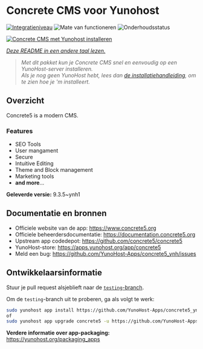<!--
NB: Deze README is automatisch gegenereerd door <https://github.com/YunoHost/apps/tree/master/tools/readme_generator>
Hij mag NIET handmatig aangepast worden.
-->

# Concrete CMS voor Yunohost

[![Integratieniveau](https://dash.yunohost.org/integration/concrete5.svg)](https://ci-apps.yunohost.org/ci/apps/concrete5/) ![Mate van functioneren](https://ci-apps.yunohost.org/ci/badges/concrete5.status.svg) ![Onderhoudsstatus](https://ci-apps.yunohost.org/ci/badges/concrete5.maintain.svg)

[![Concrete CMS met Yunohost installeren](https://install-app.yunohost.org/install-with-yunohost.svg)](https://install-app.yunohost.org/?app=concrete5)

*[Deze README in een andere taal lezen.](./ALL_README.md)*

> *Met dit pakket kun je Concrete CMS snel en eenvoudig op een YunoHost-server installeren.*  
> *Als je nog geen YunoHost hebt, lees dan [de installatiehandleiding](https://yunohost.org/install), om te zien hoe je 'm installeert.*

## Overzicht

Concrete5 is a modern CMS.

### Features

* SEO Tools
* User mangament
* Secure
* Intuitive Editing
* Theme and Block management
* Marketing tools
* **and more**...


**Geleverde versie:** 9.3.5~ynh1
## Documentatie en bronnen

- Officiele website van de app: <https://www.concrete5.org>
- Officiele beheerdersdocumentatie: <https://documentation.concrete5.org>
- Upstream app codedepot: <https://github.com/concrete5/concrete5>
- YunoHost-store: <https://apps.yunohost.org/app/concrete5>
- Meld een bug: <https://github.com/YunoHost-Apps/concrete5_ynh/issues>

## Ontwikkelaarsinformatie

Stuur je pull request alsjeblieft naar de [`testing`-branch](https://github.com/YunoHost-Apps/concrete5_ynh/tree/testing).

Om de `testing`-branch uit te proberen, ga als volgt te werk:

```bash
sudo yunohost app install https://github.com/YunoHost-Apps/concrete5_ynh/tree/testing --debug
of
sudo yunohost app upgrade concrete5 -u https://github.com/YunoHost-Apps/concrete5_ynh/tree/testing --debug
```

**Verdere informatie over app-packaging:** <https://yunohost.org/packaging_apps>
